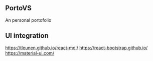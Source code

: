 ## PortoVS

An personal portofolio

## UI integration

https://tleunen.github.io/react-mdl/
https://react-bootstrap.github.io/
https://material-ui.com/